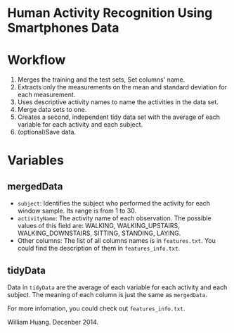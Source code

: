 Human Activity Recognition Using Smartphones Data 
=======

# Workflow
1. Merges the training and the test sets, Set columns' name.
2. Extracts only the measurements on the mean and standard deviation for each measurement. 
3. Uses descriptive activity names to name the activities in the data set.
4. Merge data sets to one.
5. Creates a second, independent tidy data set with the average of each variable for each activity and each subject.
6. (optional)Save data.

# Variables

## mergedData
- `subject`: Identifies the subject who performed the activity for each window sample. Its range is from 1 to 30.
- `activityName`: The activity name of each observation. The possible values of this field are: WALKING, WALKING_UPSTAIRS, WALKING_DOWNSTAIRS, SITTING, STANDING, LAYING.
- Other columns: The list of all columns names is in `features.txt`. You could find the description of them in `features_info.txt`.

## tidyData
Data in `tidyData` are the average of each variable for each activity and each subject. The meaning of each column is just the same as `mergedData`.



For more infomation, you could check out `features_info.txt`.

William Huang. Decenber 2014.